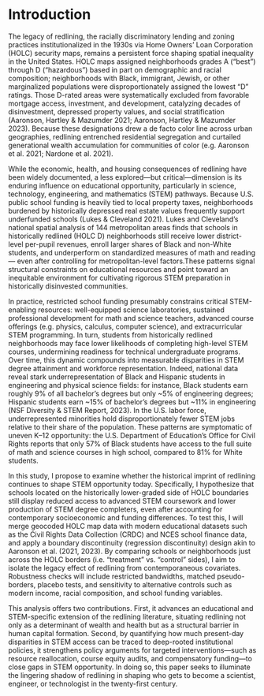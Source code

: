 # Introduction

The legacy of redlining, the racially discriminatory lending and zoning practices institutionalized in the 1930s via Home Owners’ Loan Corporation (HOLC) security maps, remains a persistent force shaping spatial inequality in the United States. HOLC maps assigned neighborhoods grades A (“best”) through D (“hazardous”) based in part on demographic and racial composition; neighborhoods with Black, immigrant, Jewish, or other marginalized populations were disproportionately assigned the lowest “D” ratings. Those D-rated areas were systematically excluded from favorable mortgage access, investment, and development, catalyzing decades of disinvestment, depressed property values, and social stratification (Aaronson, Hartley & Mazumder 2021; Aaronson, Hartley & Mazumder 2023). Because these designations drew a de facto color line across urban geographies, redlining entrenched residential segregation and curtailed generational wealth accumulation for communities of color (e.g. Aaronson et al. 2021; Nardone et al. 2021). 

While the economic, health, and housing consequences of redlining have been widely documented, a less explored—but critical—dimension is its enduring influence on educational opportunity, particularly in science, technology, engineering, and mathematics (STEM) pathways. Because U.S. public school funding is heavily tied to local property taxes, neighborhoods burdened by historically depressed real estate values frequently support underfunded schools (Lukes & Cleveland 2021). Lukes and Cleveland’s national spatial analysis of 144 metropolitan areas finds that schools in historically redlined (HOLC D) neighborhoods still receive lower district-level per-pupil revenues, enroll larger shares of Black and non-White students, and underperform on standardized measures of math and reading — even after controlling for metropolitan-level factors.These patterns signal structural constraints on educational resources and point toward an inequitable environment for cultivating rigorous STEM preparation in historically disinvested communities.

In practice, restricted school funding presumably constrains critical STEM-enabling resources: well-equipped science laboratories, sustained professional development for math and science teachers, advanced course offerings (e.g. physics, calculus, computer science), and extracurricular STEM programming. In turn, students from historically redlined neighborhoods may face lower likelihoods of completing high-level STEM courses, undermining readiness for technical undergraduate programs. Over time, this dynamic compounds into measurable disparities in STEM degree attainment and workforce representation. Indeed, national data reveal stark underrepresentation of Black and Hispanic students in engineering and physical science fields: for instance, Black students earn roughly 9% of all bachelor’s degrees but only ~5% of engineering degrees; Hispanic students earn ~15% of bachelor’s degrees but ~11% in engineering (NSF Diversity & STEM Report, 2023). In the U.S. labor force, underrepresented minorities hold disproportionately fewer STEM jobs relative to their share of the population. These patterns are symptomatic of uneven K–12 opportunity: the U.S. Department of Education’s Office for Civil Rights reports that only 57% of Black students have access to the full suite of math and science courses in high school, compared to 81% for White students.

In this study, I propose to examine whether the historical imprint of redlining continues to shape STEM opportunity today. Specifically, I hypothesize that schools located on the historically lower-graded side of HOLC boundaries still display reduced access to advanced STEM coursework and lower production of STEM degree completers, even after accounting for contemporary socioeconomic and funding differences. To test this, I will merge geocoded HOLC map data with modern educational datasets such as the Civil Rights Data Collection (CRDC) and NCES school finance data, and apply a boundary discontinuity (regression discontinuity) design akin to Aaronson et al. (2021, 2023). By comparing schools or neighborhoods just across the HOLC borders (i.e. “treatment” vs. “control” sides), I aim to isolate the legacy effect of redlining from contemporaneous covariates. Robustness checks will include restricted bandwidths, matched pseudo-borders, placebo tests, and sensitivity to alternative controls such as modern income, racial composition, and school funding variables.

This analysis offers two contributions. First, it advances an educational and STEM-specific extension of the redlining literature, situating redlining not only as a determinant of wealth and health but as a structural barrier in human capital formation. Second, by quantifying how much present-day disparities in STEM access can be traced to deep-rooted institutional policies, it strengthens policy arguments for targeted interventions—such as resource reallocation, course equity audits, and compensatory funding—to close gaps in STEM opportunity. In doing so, this paper seeks to illuminate the lingering shadow of redlining in shaping who gets to become a scientist, engineer, or technologist in the twenty-first century.
